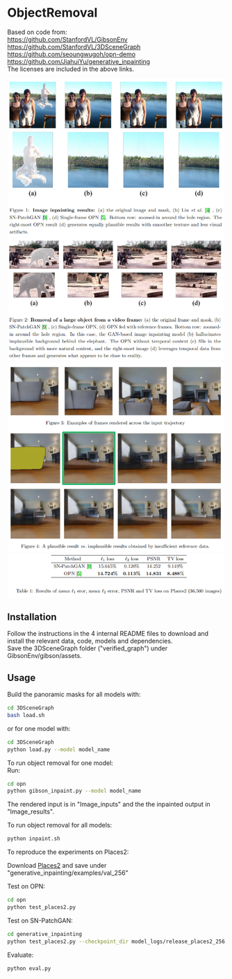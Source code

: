 # ObjectRemoval
Based on code from: \
https://github.com/StanfordVL/GibsonEnv \
https://github.com/StanfordVL/3DSceneGraph \
https://github.com/seoungwugoh/opn-demo \
https://github.com/JiahuiYu/generative_inpainting \
The licenses are included in the above links.

<img src="figures/Image inpainting.png" width="500">

<img src="figures/Video frames.png" width="500">

<img src="figures/3D space inpainting.png" width="500">

<img src="figures/results.png" width="500">


## Installation

Follow the instructions in the 4 internal README files to download and install the relevant data, code, models and dependencies. \
Save the 3DSceneGraph folder ("verified_graph") under GibsonEnv/gibson/assets.

## Usage

Build the panoramic masks for all models with:

```bash
cd 3DSceneGraph 
bash load.sh
```
or for one model with:

```bash
cd 3DSceneGraph 
python load.py --model model_name
```



To run object removal for one model: \
Run:
```bash
cd opn 
python gibson_inpaint.py --model model_name
```
The rendered input is in "Image_inputs" and the the inpainted output in "Image_results".

To run object removal for all models:

```bash
python inpaint.sh
```

To reproduce the experiments on Places2:

Download [Places2](http://data.csail.mit.edu/places/places365/val_256.tar) and save under "generative_inpainting/examples/val_256"

Test on OPN:
```bash
cd opn 
python test_places2.py
```

Test on SN-PatchGAN:
```bash
cd generative_inpainting 
python test_places2.py --checkpoint_dir model_logs/release_places2_256
```

Evaluate:
```bash
python eval.py
```
